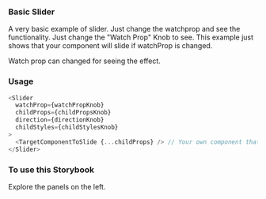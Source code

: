 ### Basic Slider

A very basic example of slider. Just change the watchprop and see the functionality.
Just change the "Watch Prop" Knob to see.
This example just shows that your component will slide if watchProp is changed.

Watch prop can changed for seeing the effect.

### Usage

```js
<Slider
  watchProp={watchPropKnob}
  childProps={childPropsKnob}
  direction={directionKnob}
  childStyles={childStylesKnob}
>
  <TargetComponentToSlide {...childProps} /> // Your own component that is tageted for sliding
</Slider>
```

### To use this Storybook

Explore the panels on the left.
